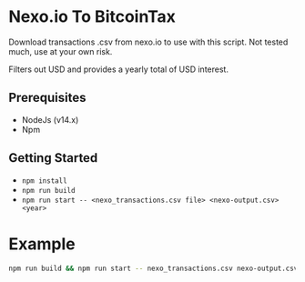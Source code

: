 # Nexo.io To BitcoinTax

Download transactions .csv from nexo.io to use with this script.
Not tested much, use at your own risk.  

Filters out USD and provides a yearly total of USD interest.

## Prerequisites
*   NodeJs (v14.x)
*   Npm

## Getting Started
*   ```npm install```
*   ```npm run build```
*   ```npm run start -- <nexo_transactions.csv file> <nexo-output.csv> <year>```

# Example
```bash
npm run build && npm run start -- nexo_transactions.csv nexo-output.csv 2020
```
